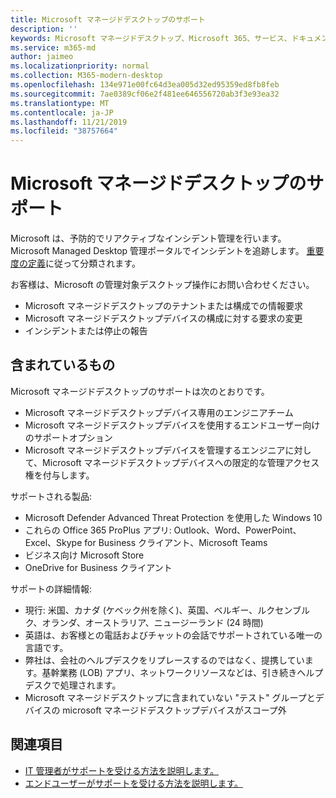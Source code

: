 ```yaml
---
title: Microsoft マネージドデスクトップのサポート
description: ''
keywords: Microsoft マネージドデスクトップ、Microsoft 365、サービス、ドキュメント
ms.service: m365-md
author: jaimeo
ms.localizationpriority: normal
ms.collection: M365-modern-desktop
ms.openlocfilehash: 134e971e00fc64d3ea005d32ed95359ed8fb8feb
ms.sourcegitcommit: 7ae0389cf06e2f481ee646556720ab3f3e93ea32
ms.translationtype: MT
ms.contentlocale: ja-JP
ms.lasthandoff: 11/21/2019
ms.locfileid: "38757664"
---
```

# <a name="support-for-microsoft-managed-desktop"></a>Microsoft マネージドデスクトップのサポート

Microsoft は、予防的でリアクティブなインシデント管理を行います。 Microsoft Managed Desktop 管理ポータルでインシデントを追跡します。 [重要度の定義](../working-with-managed-desktop/admin-support.md#sev)に従って分類されます。

お客様は、Microsoft の管理対象デスクトップ操作にお問い合わせください。
- Microsoft マネージドデスクトップのテナントまたは構成での情報要求
- Microsoft マネージドデスクトップデバイスの構成に対する要求の変更
- インシデントまたは停止の報告

## <a name="whats-included"></a>含まれているもの

Microsoft マネージドデスクトップのサポートは次のとおりです。

- Microsoft マネージドデスクトップデバイス専用のエンジニアチーム
- Microsoft マネージドデスクトップデバイスを使用するエンドユーザー向けのサポートオプション
- Microsoft マネージドデスクトップデバイスを管理するエンジニアに対して、Microsoft マネージドデスクトップデバイスへの限定的な管理アクセス権を付与します。 

サポートされる製品:

- Microsoft Defender Advanced Threat Protection を使用した Windows 10 
- これらの Office 365 ProPlus アプリ: Outlook、Word、PowerPoint、Excel、Skype for Business クライアント、Microsoft Teams 
- ビジネス向け Microsoft Store 
- OneDrive for Business クライアント 

サポートの詳細情報:

- 現行: 米国、カナダ (ケベック州を除く)、英国、ベルギー、ルクセンブルク、オランダ、オーストラリア、ニュージーランド (24 時間) 
- 英語は、お客様との電話およびチャットの会話でサポートされている唯一の言語です。 
- 弊社は、会社のヘルプデスクをリプレースするのではなく、提携しています。基幹業務 (LOB) アプリ、ネットワークリソースなどは、引き続きヘルプデスクで処理されます。 
- Microsoft マネージドデスクトップに含まれていない "テスト" グループとデバイスの microsoft マネージドデスクトップデバイスがスコープ外 


## <a name="related-topics"></a>関連項目

- [IT 管理者がサポートを受ける方法を説明します。](../working-with-managed-desktop/admin-support.md)
- [エンドユーザーがサポートを受ける方法を説明します。](../working-with-managed-desktop/end-user-support.md)
